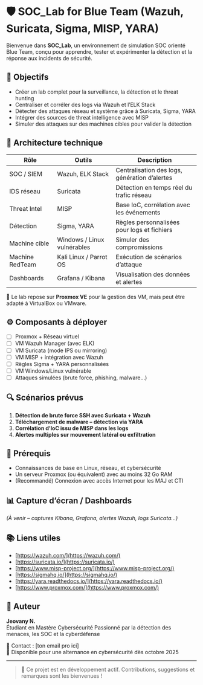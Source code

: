 # 🛡️ SOC_Lab for Blue Team (Wazuh, Suricata, Sigma, MISP, YARA)

Bienvenue dans **SOC_Lab**, un environnement de simulation SOC orienté Blue Team, conçu pour apprendre, tester et expérimenter la détection et la réponse aux incidents de sécurité.

## 🎯 Objectifs

- Créer un lab complet pour la surveillance, la détection et le threat hunting
- Centraliser et corréler des logs via Wazuh et l’ELK Stack
- Détecter des attaques réseau et système grâce à Suricata, Sigma, YARA
- Intégrer des sources de threat intelligence avec MISP
- Simuler des attaques sur des machines cibles pour valider la détection

## 🧱 Architecture technique

| Rôle            | Outils                          | Description                                      |
|-----------------|----------------------------------|--------------------------------------------------|
| SOC / SIEM      | Wazuh, ELK Stack                | Centralisation des logs, génération d’alertes    |
| IDS réseau      | Suricata                        | Détection en temps réel du trafic réseau         |
| Threat Intel    | MISP                            | Base IoC, corrélation avec les événements        |
| Détection       | Sigma, YARA                     | Règles personnalisées pour logs et fichiers      |
| Machine cible   | Windows / Linux vulnérables     | Simuler des compromissions                      |
| Machine RedTeam | Kali Linux / Parrot OS          | Exécution de scénarios d’attaque                 |
| Dashboards      | Grafana / Kibana                | Visualisation des données et alertes             |

📌 Le lab repose sur **Proxmox VE** pour la gestion des VM, mais peut être adapté à VirtualBox ou VMware.

## ⚙️ Composants à déployer

- [ ] Proxmox + Réseau virtuel
- [ ] VM Wazuh Manager (avec ELK)
- [ ] VM Suricata (mode IPS ou mirroring)
- [ ] VM MISP + intégration avec Wazuh
- [ ] Règles Sigma + YARA personnalisées
- [ ] VM Windows/Linux vulnérable
- [ ] Attaques simulées (brute force, phishing, malware…)

## 🔍 Scénarios prévus

1. **Détection de brute force SSH avec Suricata + Wazuh**
2. **Téléchargement de malware – détection via YARA**
3. **Corrélation d’IoC issu de MISP dans les logs**
4. **Alertes multiples sur mouvement latéral ou exfiltration**

## 🧠 Prérequis

- Connaissances de base en Linux, réseau, et cybersécurité
- Un serveur Proxmox (ou équivalent) avec au moins 32 Go RAM
- (Recommandé) Connexion avec accès Internet pour les MAJ et CTI

## 📊 Capture d’écran / Dashboards

*(À venir – captures Kibana, Grafana, alertes Wazuh, logs Suricata…)*

## 📚 Liens utiles

- [https://wazuh.com/](https://wazuh.com/)
- [https://suricata.io/](https://suricata.io/)
- [https://www.misp-project.org/](https://www.misp-project.org/)
- [https://sigmahq.io/](https://sigmahq.io/)
- [https://yara.readthedocs.io/](https://yara.readthedocs.io/)
- [https://www.proxmox.com/](https://www.proxmox.com/)

## 👤 Auteur

**Jeovany N.**  
Étudiant en Mastère Cybersécurité 
Passionné par la détection des menaces, les SOC et la cyberdéfense

📧 Contact : [ton email pro ici]  
📅 Disponible pour une alternance en cybersécurité dès octobre 2025

---

> 📌 Ce projet est en développement actif. Contributions, suggestions et remarques sont les bienvenues !
